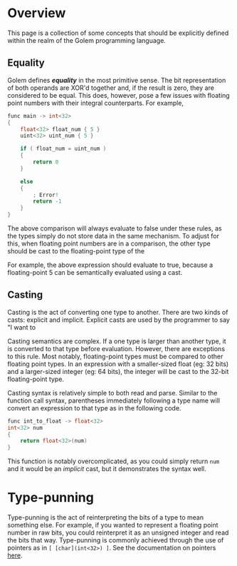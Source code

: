 # Overview
This page is a collection of some concepts that should be explicitly defined within the realm of the Golem programming language.


## Equality
Golem defines ***equality*** in the most primitive sense. The bit representation of both operands are XOR'd together and, if the result is zero, they are considered to be equal.
This does, however, pose a few issues with floating point numbers with their integral counterparts. For example,
```cpp
func main -> int<32>
{
    float<32> float_num { 5 }
    uint<32> uint_num { 5 }

    if ( float_num = uint_num )
    {
        return 0
    }

    else
    {
        ; Error!
        return -1
    }
}
```

The above comparison will always evaluate to false under these rules, as the types simply do not store data in the same mechanism.
To adjust for this, when floating point numbers are in a comparison, the other type should be cast to the floating-point type of the 

For example, the above expression should evaluate to true, because a floating-point 5 can be semantically evaluated using a cast.

## Casting
Casting is the act of converting one type to another. There are two kinds of casts: explicit and implicit. Explicit casts are used by the programmer to say "I want to 

Casting semantics are complex. If a one type is larger than another type, it is converted to that type before evaluation. However, there are exceptions to this rule.
Most notably, floating-point types must be compared to other floating point types. In an expression with a smaller-sized float (eg: 32 bits) and a larger-sized integer (eg: 64 bits),
the integer will be cast to the 32-bit floating-point type.

Casting syntax is relatively simple to both read and parse. Similar to the function call syntax, parentheses immediately following a type name will convert an expression to that type as in the following code.
```cpp
func int_to_float -> float<32>
int<32> num
{
    return float<32>(num)
}
```
This function is notably overcomplicated, as you could simply return `num` and it would be an *implicit* cast, but it demonstrates the syntax well.

# Type-punning
Type-punning is the act of reinterpreting the bits of a type to mean something else. For example, if you wanted to represent a floating point number in raw bits, you could reinterpret it as an unsigned integer and read the bits that way.
Type-punning is commonly achieved through the use of pointers as in `[ [char](int<32>) ]`. See the documentation on pointers [here](https://github.com/GregWaters/Golem/edit/master/docs/pointers.md).
